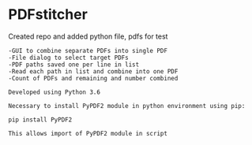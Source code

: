 # PDFstitcher
Created repo and added python file, pdfs for test

    -GUI to combine separate PDFs into single PDF
    -File dialog to select target PDFs
    -PDF paths saved one per line in list
    -Read each path in list and combine into one PDF
    -Count of PDFs and remaining and number combined

    Developed using Python 3.6

    Necessary to install PyPDF2 module in python environment using pip:

    pip install PyPDF2

    This allows import of PyPDF2 module in script 

